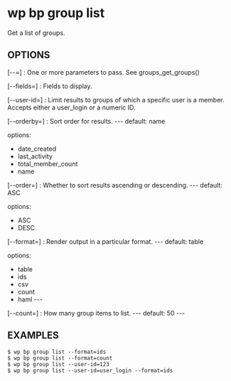 #	wp bp group list

Get a list of groups.

## OPTIONS

[--<field>=<value>]
: One or more parameters to pass. See groups_get_groups()

[--fields=<fields>]
: Fields to display.

[--user-id=<user>]
: Limit results to groups of which a specific user is a member. Accepts either a user_login or a numeric ID.

[--orderby=<orderby>]
: Sort order for results.
\---
default: name

options:
  - date_created
  - last_activity
  - total_member_count
  - name

[--order=<order>]
: Whether to sort results ascending or descending.
\---
default: ASC

options:
  - ASC
  - DESC

[--format=<format>]
: Render output in a particular format.
\---
default: table

options:
  - table
  - ids
  - csv
  - count
  - haml
\---

[--count=<number>]
: How many group items to list.
\---
default: 50
\---

## EXAMPLES

    $ wp bp group list --format=ids
    $ wp bp group list --format=count
    $ wp bp group list --user-id=123
    $ wp bp group list --user-id=user_login --format=ids
